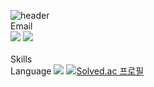![header](https://capsule-render.vercel.app/api?type=Cylinder&text=Hello%20Yunho!)
<br>
Email
<br>
<img
  src="https://img.shields.io/badge/lsy026302@gmail.com-FF7143?style=flat-square&logo=Google&logoColor=white"
  />
  <img
  src="https://img.shields.io/badge/lyh990517@naver.com-03C75A?style=flat-square&logo=Naver&logoColor=white"
  />
  <br>
   <br>
  Skills
  <br>
  Language
 <img
  src="https://img.shields.io/badge/Kotlin-58CC02?style=flat-square&logo=Kotlin&logoColor=white"
  />
[![Solved.ac
프로필](http://mazassumnida.wtf/api/generate_badge?boj=lyh990517)](https://solved.ac/lyh990517)
